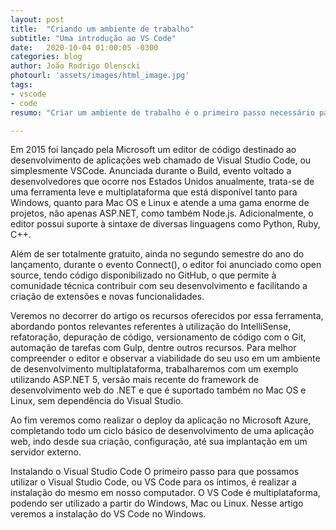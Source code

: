 ```yaml
---
layout: post
title:  "Criando um ambiente de trabalho"
subtitle: "Uma introdução ao VS Code"
date:   2020-10-04 01:00:05 -0300
categories: blog
author: João Rodrigo Olenscki
photourl: 'assets/images/html_image.jpg'
tags:
- vscode
- code
resumo: "Criar um ambiente de trabalho é o primeiro passo necessário para se iniciar um projeto em uma nova linguagem de programação. Neste post, explicamos como fazer isso para trabalhar com HTML!"

---
```


Em 2015 foi lançado pela Microsoft um editor de código destinado ao desenvolvimento de aplicações web chamado de Visual Studio Code, ou simplesmente VSCode. Anunciada durante o Build, evento voltado a desenvolvedores que ocorre nos Estados Unidos anualmente, trata-se de uma ferramenta leve e multiplataforma que está disponível tanto para Windows, quanto para Mac OS e Linux e atende a uma gama enorme de projetos, não apenas ASP.NET, como também Node.js. Adicionalmente, o editor possui suporte à sintaxe de diversas linguagens como Python, Ruby, C++.

Além de ser totalmente gratuito, ainda no segundo semestre do ano do lançamento, durante o evento Connect(), o editor foi anunciado como open source, tendo código disponibilizado no GitHub, o que permite à comunidade técnica contribuir com seu desenvolvimento e facilitando a criação de extensões e novas funcionalidades.

Veremos no decorrer do artigo os recursos oferecidos por essa ferramenta, abordando pontos relevantes referentes à utilização do IntelliSense, refatoração, depuração de código, versionamento de código com o Git, automação de tarefas com Gulp, dentre outros recursos. Para melhor compreender o editor e observar a viabilidade do seu uso em um ambiente de desenvolvimento multiplataforma, trabalharemos com um exemplo utilizando ASP.NET 5, versão mais recente do framework de desenvolvimento web do .NET e que é suportado também no Mac OS e Linux, sem dependência do Visual Studio.

Ao fim veremos como realizar o deploy da aplicação no Microsoft Azure, completando todo um ciclo básico de desenvolvimento de uma aplicação web, indo desde sua criação, configuração, até sua implantação em um servidor externo.

Instalando o Visual Studio Code
O primeiro passo para que possamos utilizar o Visual Studio Code, ou VS Code para os íntimos, é realizar a instalação do mesmo em nosso computador. O VS Code é multiplataforma, podendo ser utilizado a partir do Windows, Mac ou Linux. Nesse artigo veremos a instalação do VS Code no Windows.